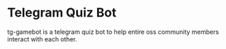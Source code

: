 # Telegram Quiz Bot 
 tg-gamebot is a telegram quiz bot to help entire oss community members interact with each other.